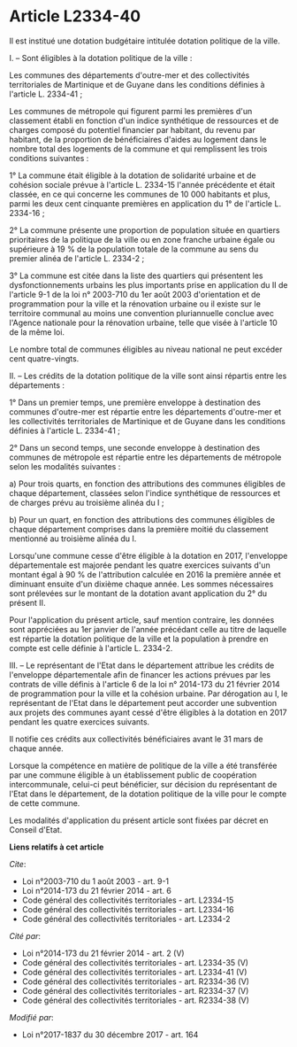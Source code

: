 # Article L2334-40

Il est institué une dotation budgétaire intitulée dotation politique de la ville.

I. – Sont éligibles à la dotation politique de la ville :

Les communes des départements d'outre-mer et des collectivités territoriales de Martinique et de Guyane dans les conditions
définies à l'article L. 2334-41 ;

Les communes de métropole qui figurent parmi les premières d'un classement établi en fonction d'un indice synthétique de
ressources et de charges composé du potentiel financier par habitant, du revenu par habitant, de la proportion de
bénéficiaires d'aides au logement dans le nombre total des logements de la commune et qui remplissent les trois conditions
suivantes :

1° La commune était éligible à la dotation de solidarité urbaine et de cohésion sociale prévue à l'article L. 2334-15 l'année
précédente et était classée, en ce qui concerne les communes de 10 000 habitants et plus, parmi les deux cent cinquante
premières en application du 1° de l'article L. 2334-16 ;

2° La commune présente une proportion de population située en quartiers prioritaires de la politique de la ville ou en zone
franche urbaine égale ou supérieure à 19 % de la population totale de la commune au sens du premier alinéa de l'article L.
2334-2 ;

3° La commune est citée dans la liste des quartiers qui présentent les dysfonctionnements urbains les plus importants prise
en application du II de l'article 9-1 de la loi n° 2003-710 du 1er août 2003 d'orientation et de programmation pour la ville
et la rénovation urbaine ou il existe sur le territoire communal au moins une convention pluriannuelle conclue avec l'Agence
nationale pour la rénovation urbaine, telle que visée à l'article 10 de la même loi.

Le nombre total de communes éligibles au niveau national ne peut excéder cent quatre-vingts.

II. – Les crédits de la dotation politique de la ville sont ainsi répartis entre les départements :

1° Dans un premier temps, une première enveloppe à destination des communes d'outre-mer est répartie entre les départements
d'outre-mer et les collectivités territoriales de Martinique et de Guyane dans les conditions définies à l'article L.
2334-41 ;

2° Dans un second temps, une seconde enveloppe à destination des communes de métropole est répartie entre les départements de
métropole selon les modalités suivantes :

a) Pour trois quarts, en fonction des attributions des communes éligibles de chaque département, classées selon l'indice
synthétique de ressources et de charges prévu au troisième alinéa du I ;

b) Pour un quart, en fonction des attributions des communes éligibles de chaque département comprises dans la première moitié
du classement mentionné au troisième alinéa du I.

Lorsqu'une commune cesse d'être éligible à la dotation en 2017, l'enveloppe départementale est majorée pendant les quatre
exercices suivants d'un montant égal à 90 % de l'attribution calculée en 2016 la première année et diminuant ensuite d'un
dixième chaque année. Les sommes nécessaires sont prélevées sur le montant de la dotation avant application du 2° du présent
II.

Pour l'application du présent article, sauf mention contraire, les données sont appréciées au 1er janvier de l'année
précédant celle au titre de laquelle est répartie la dotation politique de la ville et la population à prendre en compte est
celle définie à l'article L. 2334-2.

III. – Le représentant de l'Etat dans le département attribue les crédits de l'enveloppe départementale afin de financer les
actions prévues par les contrats de ville définis à l'article 6 de la loi n° 2014-173 du 21 février 2014 de programmation
pour la ville et la cohésion urbaine. Par dérogation au I, le représentant de l'Etat dans le département peut accorder une
subvention aux projets des communes ayant cessé d'être éligibles à la dotation en 2017 pendant les quatre exercices suivants.

Il notifie ces crédits aux collectivités bénéficiaires avant le 31 mars de chaque année.

Lorsque la compétence en matière de politique de la ville a été transférée par une commune éligible à un établissement public
de coopération intercommunale, celui-ci peut bénéficier, sur décision du représentant de l'Etat dans le département, de la
dotation politique de la ville pour le compte de cette commune.

Les modalités d'application du présent article sont fixées par décret en Conseil d'Etat.

**Liens relatifs à cet article**

_Cite_:

  - Loi n°2003-710 du 1 août 2003 - art. 9-1
  - Loi n°2014-173 du 21 février 2014 - art. 6
  - Code général des collectivités territoriales - art. L2334-15
  - Code général des collectivités territoriales - art. L2334-16
  - Code général des collectivités territoriales - art. L2334-2

_Cité par_:

  - Loi n°2014-173 du 21 février 2014 - art. 2 (V)
  - Code général des collectivités territoriales - art. L2334-35 (V)
  - Code général des collectivités territoriales - art. L2334-41 (V)
  - Code général des collectivités territoriales - art. R2334-36 (V)
  - Code général des collectivités territoriales - art. R2334-37 (V)
  - Code général des collectivités territoriales - art. R2334-38 (V)

_Modifié par_:

  - Loi n°2017-1837 du 30 décembre 2017 - art. 164
